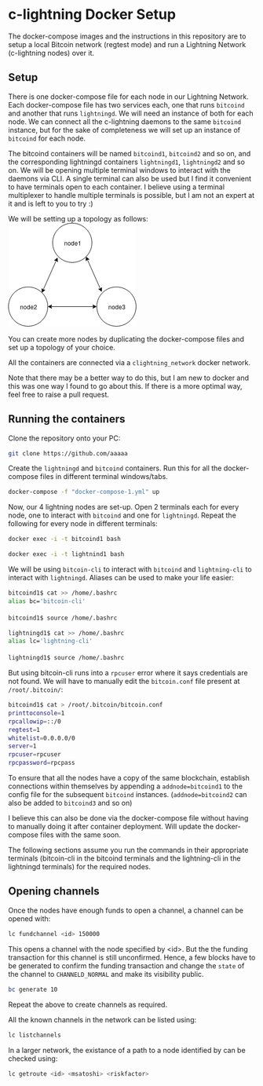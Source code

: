 # c-lightning Docker Setup

The docker-compose images and the instructions in this repository are to setup a local Bitcoin network (regtest mode) and run a Lightning Network (c-lightning nodes) over it.

## Setup

There is one docker-compose file for each node in our Lightning Network. Each docker-compose file has two services each, one that runs `bitcoind` and another that runs `lightningd`. We will need an instance of both for each node. We can connect all the c-lightning daemons to the same `bitcoind` instance, but for the sake of completeness we will set up an instance of `bitcoind` for each node.

The bitcoind containers will be named `bitcoind1`, `bitcoind2` and so on, and the corresponding lightningd containers `lightningd1`, `lightningd2` and so on. We will be opening multiple terminal windows to interact with the daemons via CLI. A single terminal can also be used but I find it convenient to have terminals open to each container. I believe using a terminal multiplexer to handle multiple terminals is possible, but I am not an expert at it and is left to you to try :)

We will be setting up a topology as follows:
![topology](images/topology.png "Network Topology")

You can create more nodes by duplicating the docker-compose files and set up a topology of your choice.

All the containers are connected via a `clightning_network` docker network.

Note that there may be a better way to do this, but I am new to docker and this was one way I found to go about this. If there is a more optimal way, feel free to raise a pull request.

## Running the containers
Clone the repository onto your PC:
```bash
git clone https://github.com/aaaaa
```

Create the `lightningd` and `bitcoind` containers. Run this for all the docker-compose files in different terminal windows/tabs.
```bash
docker-compose -f "docker-compose-1.yml" up
```
Now, our 4 lightning nodes are set-up. Open 2 terminals each for every node, one to interact with `bitcoind` and one for `lightningd`. Repeat the following for every node in different terminals:

```bash
docker exec -i -t bitcoind1 bash
```
```bash
docker exec -i -t lightnind1 bash
```
We will be using `bitcoin-cli` to interact with `bitcoind` and `lightning-cli` to interact with `lightningd`. Aliases can be used to make your life easier:
```bash
bitcoind1$ cat >> /home/.bashrc
alias bc='bitcoin-cli'

bitcoind1$ source /home/.bashrc
```
```bash
lightningd1$ cat >> /home/.bashrc
alias lc='lightning-cli'

lightningd1$ source /home/.bashrc
```

But using bitcoin-cli runs into a `rpcuser` error where it says credentials are not found. We will have to manually edit the `bitcoin.conf` file present at `/root/.bitcoin/`:
```bash
bitcoind1$ cat > /root/.bitcoin/bitcoin.conf
printtoconsole=1
rpcallowip=::/0
regtest=1
whitelist=0.0.0.0/0
server=1
rpcuser=rpcuser
rpcpassword=rpcpass
```
To ensure that all the nodes have a copy of the same blockchain, establish connections within themselves by appending a `addnode=bitcoind1` to the config file for the subsequent `bitcoind` instances. (`addnode=bitcoind2` can also be added to `bitcoind3` and so on)

I believe this can also be done via the docker-compose file without having to manually doing it after container deployment. Will update the docker-compose files with the same soon.

The following sections assume you run the commands in their appropriate terminals (bitcoin-cli in the bitcoind terminals and the lightning-cli in the lightningd terminals) for the required nodes.

## Opening channels

Once the nodes have enough funds to open a channel, a channel can be opened with:
```bash
lc fundchannel <id> 150000
```
This opens a channel with the node specified by \<id\>. But the the funding transaction for this channel is still unconfirmed. Hence, a few blocks have to be generated to confirm the funding transaction and change the `state` of the channel to `CHANNELD_NORMAL` and make its visibility public.
```bash
bc generate 10
```
Repeat the above to create channels as required.

All the known channels in the network can be listed using:
```bash
lc listchannels
```
In a larger network, the existance of a path to a node identified by <id> can be checked using:
```bash
lc getroute <id> <msatoshi> <riskfactor>
```
